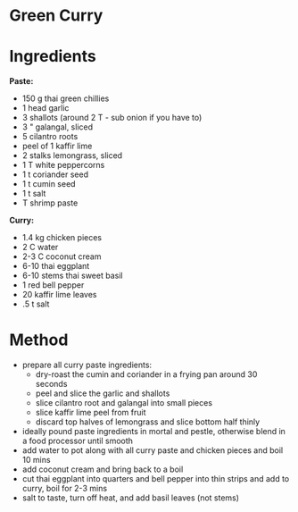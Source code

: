 # Green Curry
    
# Ingredients
**Paste:**
- 150 g thai green chillies
- 1 head garlic
- 3 shallots (around 2 T - sub onion if you have to)
- 3 " galangal, sliced
- 5 cilantro roots
- peel of 1 kaffir lime
- 2 stalks lemongrass, sliced
- 1 T white peppercorns 
- 1 t coriander seed
- 1 t cumin seed 
- 1 t salt
- T shrimp paste

**Curry:**
- 1.4 kg chicken pieces
- 2 C water
- 2-3 C coconut cream
- 6-10 thai eggplant
- 6-10 stems thai sweet basil
- 1 red bell pepper
- 20 kaffir lime leaves
- .5 t salt

# Method
- prepare all curry paste ingredients:
  - dry-roast the cumin and coriander in a frying pan around 30 seconds
  - peel and slice the garlic and shallots
  - slice cilantro root and galangal into small pieces
  - slice kaffir lime peel from fruit
  - discard top halves of lemongrass and slice bottom half thinly
- ideally pound paste ingredients in mortal and pestle, otherwise blend in a food processor until smooth
- add water to pot along with all curry paste and chicken pieces and boil 10 mins
- add coconut cream and bring back to a boil
- cut thai eggplant into quarters and bell pepper into thin strips and add to curry, boil for 2-3 mins
- salt to taste, turn off heat, and add basil leaves (not stems)
